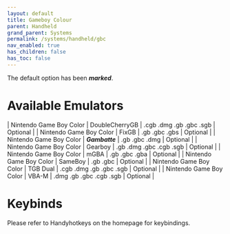 ```yaml
---
layout: default
title: Gameboy Colour
parent: Handheld
grand_parent: Systems
permalink: /systems/handheld/gbc
nav_enabled: true
has_children: false
has_toc: false
---
```


The default option has been ***marked***.

# Available Emulators

| Nintendo Game Boy Color | DoubleCherryGB | .cgb .dmg .gb .gbc .sgb | Optional |
| Nintendo Game Boy Color | FixGB | .gb .gbc .gbs | Optional |
| Nintendo Game Boy Color | ***Gambatte*** | .gb .gbc .dmg | Optional |
| Nintendo Game Boy Color | Gearboy | .gb .dmg .gbc .cgb .sgb | Optional |
| Nintendo Game Boy Color | mGBA | .gb .gbc .gba | Optional |
| Nintendo Game Boy Color | SameBoy | .gb .gbc | Optional |
| Nintendo Game Boy Color | TGB Dual | .cgb .dmg .gb .gbc .sgb | Optional |
| Nintendo Game Boy Color | VBA-M | .dmg .gb .gbc .cgb .sgb | Optional |


# Keybinds 

Please refer to Handyhotkeys on the homepage for keybindings.